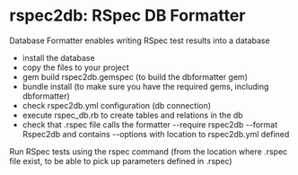 rspec2db: RSpec DB Formatter
============================

Database Formatter enables writing RSpec test results into a database

- install the database
- copy the files to your project
- gem build rspec2db.gemspec (to build the dbformatter gem)
- bundle install (to make sure you have the required gems, including dbformatter)
- check rspec2db.yml configuration (db connection)
- execute rspec_db.rb to create tables and relations in the db
- check that .rspec file calls the formatter --require rspec2db --format Rspec2db and contains --options with location to rspec2db.yml defined

Run RSpec tests using the rspec command (from the location where .rspec file exist, to be able to pick up parameters defined in .rspec)

